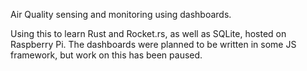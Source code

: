 Air Quality sensing and monitoring using dashboards.

Using this to learn Rust and Rocket.rs, as well as SQLite, hosted on Raspberry Pi. The dashboards were planned to be written in some JS framework, but work on this has been paused.
